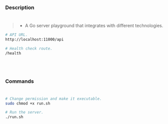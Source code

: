 ### Description
#

> - A Go server playground that integrates with different technologies.

```bash
# API URL.
http://localhost:11000/api

# Health check route.
/health
```

<br />
<br />



###  Commands
#

```bash
# Change permission and make it executable.
sudo chmod +x run.sh

# Run the server.
./run.sh
```
